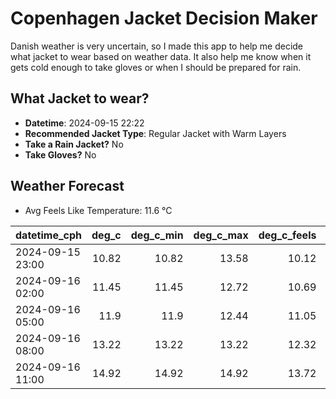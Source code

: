 
# Copenhagen Jacket Decision Maker

Danish weather is very uncertain, so I made this app to help me decide what jacket to wear based on weather data. 
It also help me know when it gets cold enough to take gloves or when I should be prepared for rain.

## What Jacket to wear?

- **Datetime**: 2024-09-15 22:22
- **Recommended Jacket Type**: Regular Jacket with Warm Layers
- **Take a Rain Jacket?** No
- **Take Gloves?** No

## Weather Forecast
- Avg Feels Like Temperature: 11.6 °C

| datetime_cph     |   deg_c |   deg_c_min |   deg_c_max |   deg_c_feels | weather   | wind   | rain   |
|:-----------------|--------:|------------:|------------:|--------------:|:----------|:-------|:-------|
| 2024-09-15 23:00 |   10.82 |       10.82 |       13.58 |         10.12 | Clouds    | Low    | None   |
| 2024-09-16 02:00 |   11.45 |       11.45 |       12.72 |         10.69 | Clouds    | Low    | None   |
| 2024-09-16 05:00 |   11.9  |       11.9  |       12.44 |         11.05 | Clouds    | Low    | None   |
| 2024-09-16 08:00 |   13.22 |       13.22 |       13.22 |         12.32 | Clouds    | Low    | None   |
| 2024-09-16 11:00 |   14.92 |       14.92 |       14.92 |         13.72 | Clouds    | Low    | None   |
        